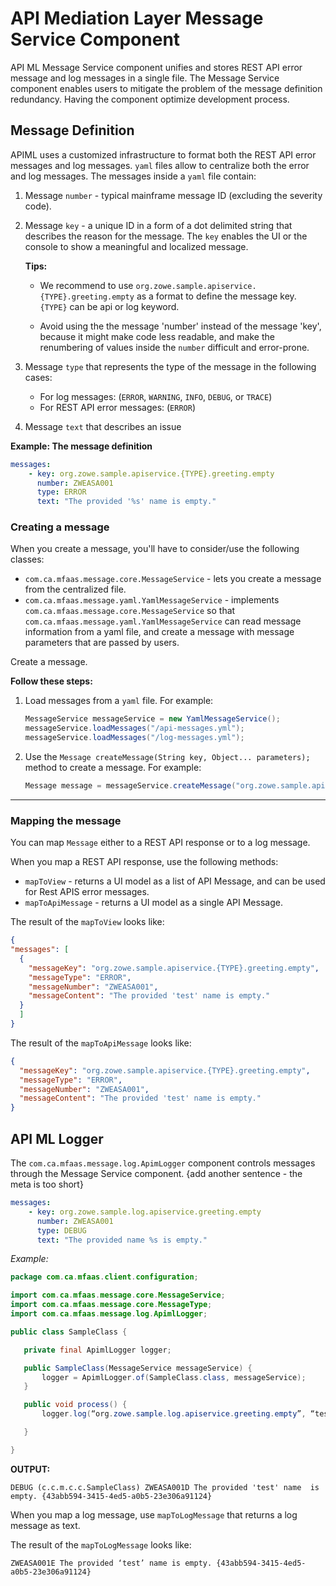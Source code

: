 # API Mediation Layer Message Service Component
<!-- TODO. Not the final version of title -->

<!-- TODO. What is the message services in API ML? Who uses it? and Why?>
What is the problem of definition redundancy? Earlier, users needed to provide messages either as a REST API response in case of errors, or as log messages {as what?} {and to achieve what? -->

API ML Message Service component unifies and stores REST API error message and log messages in a single file. The Message Service component enables users to mitigate the problem of the message definition redundancy. Having the component optimize development process.

## Message Definition

APIML uses a customized infrastructure to format both the REST API error messages and log messages. `yaml` files allow to centralize both the error and log messages. The messages inside a `yaml` file contain:

1. Message `number` - typical mainframe message ID (excluding the severity code). 
2. Message `key` - a unique ID in a form of a dot delimited string that describes the reason for the message. The `key` enables the UI or the console to show a meaningful and localized message. 

    **Tips:** 
    
    - We recommend to use `org.zowe.sample.apiservice.{TYPE}.greeting.empty` as a format to define the message key. `{TYPE}` can be api   or log keyword. 

    - Avoid using the the message 'number' instead of the message 'key', because it might make code less readable, and make the renumbering of values inside the `number` difficult and error-prone.
    <!-- TODO. Check with other writer. -->

3. Message `type` that represents the type of the message in the following cases:
    - For log messages:
    (`ERROR`, `WARNING`, `INFO`, `DEBUG`, or `TRACE`)
    - For REST API error messages:
    (`ERROR`)
<!-- TODO. Severity of what? How can 'type' represent the severity level? Severity is a different characteristic.-->
4. Message `text` that describes an issue

**Example: The message definition** 
```yaml
messages:
    - key: org.zowe.sample.apiservice.{TYPE}.greeting.empty
      number: ZWEASA001
      type: ERROR
      text: "The provided '%s' name is empty."
```

<!-- ## {Some big heading}
This chapter unifies two following sections:
- Creating the message
- Mapping the message -->

### Creating a message



When you create a message, you'll have to consider/use the following classes:

- `com.ca.mfaas.message.core.MessageService` - lets you create a message from the centralized file.
- `com.ca.mfaas.message.yaml.YamlMessageService` - implements `com.ca.mfaas.message.core.MessageService` so that `com.ca.mfaas.message.yaml.YamlMessageService` can read message information from a yaml file, and create a message with message parameters that are passed by users. 

Create a message.

**Follow these steps:**

1. Load messages from a `yaml` file. For example:
    ```java
    MessageService messageService = new YamlMessageService();
    messageService.loadMessages("/api-messages.yml");
    messageService.loadMessages("/log-messages.yml");
    ```
2. Use the `Message createMessage(String key, Object... parameters);` method to create a message. For example:
    ```java
    Message message = messageService.createMessage("org.zowe.sample.apiservice.{TYPE}.greeting.empty", "test");
    ```

---

<!-- TODO. These 2 paragraph are original. -->

### Mapping the message

You can map `Message` either to a REST API response or to a log message. 

When you map a REST API response,  use the following methods:

- `mapToView` - returns a UI model as a list of API Message, and can be used for Rest APIS error messages.
- `mapToApiMessage` - returns a UI model as a single API Message.

The result of the `mapToView` looks like:

```JSON
{
"messages": [
  {
    "messageKey": "org.zowe.sample.apiservice.{TYPE}.greeting.empty",
    "messageType": "ERROR",
    "messageNumber": "ZWEASA001",
    "messageContent": "The provided 'test' name is empty."
  }
  ]
}
```

The result of the `mapToApiMessage` looks like:

```JSON
{
  "messageKey": "org.zowe.sample.apiservice.{TYPE}.greeting.empty",
  "messageType": "ERROR",
  "messageNumber": "ZWEASA001",
  "messageContent": "The provided 'test' name is empty."
}
```

## API ML Logger


The `com.ca.mfaas.message.log.ApimLogger` component controls messages through the Message Service component. {add another sentence - the meta is too short}

```yaml
messages:
    - key: org.zowe.sample.log.apiservice.greeting.empty
      number: ZWEASA001
      type: DEBUG
      text: "The provided name %s is empty."
```

*Example:*
```java
package com.ca.mfaas.client.configuration;

import com.ca.mfaas.message.core.MessageService;
import com.ca.mfaas.message.core.MessageType;
import com.ca.mfaas.message.log.ApimlLogger;

public class SampleClass {

   private final ApimlLogger logger;

   public SampleClass(MessageService messageService) {
       logger = ApimlLogger.of(SampleClass.class, messageService);
   }

   public void process() {
       logger.log(“org.zowe.sample.log.apiservice.greeting.empty”, “test”);

   }

}
```

**OUTPUT:**
```shell
DEBUG (c.c.m.c.c.SampleClass) ZWEASA001D The provided 'test' name  is empty. {43abb594-3415-4ed5-a0b5-23e306a91124}
```

When you map a log message, use `mapToLogMessage` that returns a log message as text.

The result of the `mapToLogMessage` looks like:
```
ZWEASA001E The provided ‘test’ name is empty. {43abb594-3415-4ed5-a0b5-23e306a91124}
```
<!-- TODO. Maybe we should delete the part about the `mapToLogMessage` message -->